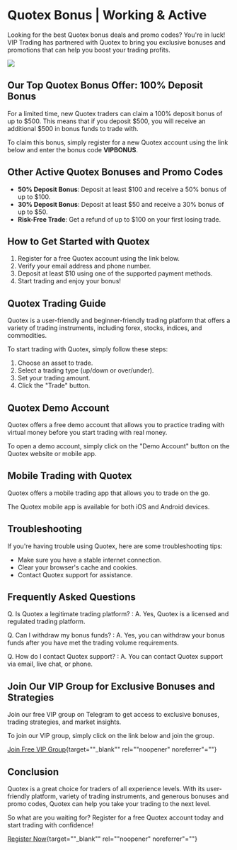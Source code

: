 # Quotex Bonus \| Working & Active

Looking for the best Quotex bonus deals and promo codes? You\'re in
luck! VIP Trading has partnered with Quotex to bring you exclusive
bonuses and promotions that can help you boost your trading profits.

[![](https://static.quotex.io/files/4_en/300_250.jpg)](https://traff.sbs/brokerqxlid)

## Our Top Quotex Bonus Offer: 100% Deposit Bonus

For a limited time, new Quotex traders can claim a 100% deposit bonus of
up to \$500. This means that if you deposit \$500, you will receive an
additional \$500 in bonus funds to trade with.

To claim this bonus, simply register for a new Quotex account using the
link below and enter the bonus code **VIPBONUS**.

## Other Active Quotex Bonuses and Promo Codes

-   **50% Deposit Bonus**: Deposit at least \$100 and receive a 50%
    bonus of up to \$100.
-   **30% Deposit Bonus**: Deposit at least \$50 and receive a 30% bonus
    of up to \$50.
-   **Risk-Free Trade**: Get a refund of up to \$100 on your first
    losing trade.

## How to Get Started with Quotex

1.  Register for a free Quotex account using the link below.
2.  Verify your email address and phone number.
3.  Deposit at least \$10 using one of the supported payment methods.
4.  Start trading and enjoy your bonus!

## Quotex Trading Guide

Quotex is a user-friendly and beginner-friendly trading platform that
offers a variety of trading instruments, including forex, stocks,
indices, and commodities.

To start trading with Quotex, simply follow these steps:

1.  Choose an asset to trade.
2.  Select a trading type (up/down or over/under).
3.  Set your trading amount.
4.  Click the "Trade" button.

## Quotex Demo Account

Quotex offers a free demo account that allows you to practice trading
with virtual money before you start trading with real money.

To open a demo account, simply click on the "Demo Account" button
on the Quotex website or mobile app.

## Mobile Trading with Quotex

Quotex offers a mobile trading app that allows you to trade on the go.

The Quotex mobile app is available for both iOS and Android devices.

## Troubleshooting

If you\'re having trouble using Quotex, here are some troubleshooting
tips:

-   Make sure you have a stable internet connection.
-   Clear your browser\'s cache and cookies.
-   Contact Quotex support for assistance.

## Frequently Asked Questions

Q. Is Quotex a legitimate trading platform?
:   A. Yes, Quotex is a licensed and regulated trading platform.

Q. Can I withdraw my bonus funds?
:   A. Yes, you can withdraw your bonus funds after you have met the
    trading volume requirements.

Q. How do I contact Quotex support?
:   A. You can contact Quotex support via email, live chat, or phone.

## Join Our VIP Group for Exclusive Bonuses and Strategies

Join our free VIP group on Telegram to get access to exclusive bonuses,
trading strategies, and market insights.

To join our VIP group, simply click on the link below and join the
group.

[Join Free VIP
Group](\%22https://t.me/joinchat/TzwxRyD-DsJLNSME\%22){target=""_blank""
rel=""noopener" noreferrer"=""}

## Conclusion

Quotex is a great choice for traders of all experience levels. With its
user-friendly platform, variety of trading instruments, and generous
bonuses and promo codes, Quotex can help you take your trading to the
next level.

So what are you waiting for? Register for a free Quotex account today
and start trading with confidence!

[Register
Now](\%22https://traff.sbs/brokerqxsignup\%22){target=""_blank""
rel=""noopener" noreferrer"=""}

